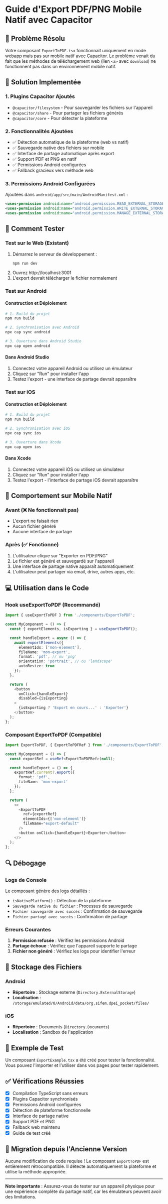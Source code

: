 # Guide d'Export PDF/PNG Mobile Natif avec Capacitor

## 🎯 Problème Résolu

Votre composant `ExportToPDF.tsx` fonctionnait uniquement en mode webapp mais pas sur mobile natif avec Capacitor. Le problème venait du fait que les méthodes de téléchargement web (lien `<a>` avec `download`) ne fonctionnent pas dans un environnement mobile natif.

## 🔧 Solution Implementée

### 1. Plugins Capacitor Ajoutés
- `@capacitor/filesystem` - Pour sauvegarder les fichiers sur l'appareil
- `@capacitor/share` - Pour partager les fichiers générés
- `@capacitor/core` - Pour détecter la plateforme

### 2. Fonctionnalités Ajoutées
- ✅ Détection automatique de la plateforme (web vs natif)
- ✅ Sauvegarde native des fichiers sur mobile
- ✅ Interface de partage automatique après export
- ✅ Support PDF et PNG en natif
- ✅ Permissions Android configurées
- ✅ Fallback gracieux vers méthode web

### 3. Permissions Android Configurées
Ajoutées dans `android/app/src/main/AndroidManifest.xml` :
```xml
<uses-permission android:name="android.permission.READ_EXTERNAL_STORAGE" />
<uses-permission android:name="android.permission.WRITE_EXTERNAL_STORAGE" />
<uses-permission android:name="android.permission.MANAGE_EXTERNAL_STORAGE" />
```

## 🚀 Comment Tester

### Test sur le Web (Existant)
1. Démarrez le serveur de développement :
   ```bash
   npm run dev
   ```
2. Ouvrez http://localhost:3001
3. L'export devrait télécharger le fichier normalement

### Test sur Android

#### Construction et Déploiement
```bash
# 1. Build du projet
npm run build

# 2. Synchronisation avec Android
npx cap sync android

# 3. Ouverture dans Android Studio
npx cap open android
```

#### Dans Android Studio
1. Connectez votre appareil Android ou utilisez un émulateur
2. Cliquez sur "Run" pour installer l'app
3. Testez l'export - une interface de partage devrait apparaître

### Test sur iOS

#### Construction et Déploiement
```bash
# 1. Build du projet
npm run build

# 2. Synchronisation avec iOS
npx cap sync ios

# 3. Ouverture dans Xcode
npx cap open ios
```

#### Dans Xcode
1. Connectez votre appareil iOS ou utilisez un simulateur
2. Cliquez sur "Run" pour installer l'app
3. Testez l'export - l'interface de partage iOS devrait apparaître

## 📱 Comportement sur Mobile Natif

### Avant (❌ Ne fonctionnait pas)
- L'export ne faisait rien
- Aucun fichier généré
- Aucune interface de partage

### Après (✅ Fonctionne)
1. L'utilisateur clique sur "Exporter en PDF/PNG"
2. Le fichier est généré et sauvegardé sur l'appareil
3. Une interface de partage native apparaît automatiquement
4. L'utilisateur peut partager via email, drive, autres apps, etc.

## 💻 Utilisation dans le Code

### Hook useExportToPDF (Recommandé)
```typescript
import { useExportToPDF } from './components/ExportToPDF';

const MyComponent = () => {
  const { exportElements, isExporting } = useExportToPDF();

  const handleExport = async () => {
    await exportElements({
      elementIds: ['mon-element'],
      fileName: 'mon-export',
      format: 'pdf', // ou 'png'
      orientation: 'portrait', // ou 'landscape'
      autoResize: true
    });
  };

  return (
    <button 
      onClick={handleExport} 
      disabled={isExporting}
    >
      {isExporting ? 'Export en cours...' : 'Exporter'}
    </button>
  );
};
```

### Composant ExportToPDF (Compatible)
```typescript
import ExportToPDF, { ExportToPDFRef } from './components/ExportToPDF';

const MyComponent = () => {
  const exportRef = useRef<ExportToPDFRef>(null);

  const handleExport = () => {
    exportRef.current?.export({
      format: 'pdf',
      fileName: 'mon-export'
    });
  };

  return (
    <>
      <ExportToPDF
        ref={exportRef}
        elementIds={['mon-element']}
        fileName="export-default"
      />
      <button onClick={handleExport}>Exporter</button>
    </>
  );
};
```

## 🔍 Débogage

### Logs de Console
Le composant génère des logs détaillés :
- `isNativePlatform()` : Détection de la plateforme
- `Sauvegarde native du fichier` : Processus de sauvegarde
- `Fichier sauvegardé avec succès` : Confirmation de sauvegarde
- `Fichier partagé avec succès` : Confirmation de partage

### Erreurs Courantes
1. **Permission refusée** : Vérifiez les permissions Android
2. **Partage échoue** : Vérifiez que l'appareil supporte le partage
3. **Fichier non généré** : Vérifiez les logs pour identifier l'erreur

## 📁 Stockage des Fichiers

### Android
- **Répertoire** : Stockage externe (`Directory.ExternalStorage`)
- **Localisation** : `/storage/emulated/0/Android/data/org.sifem.dpei_pocket/files/`

### iOS
- **Répertoire** : Documents (`Directory.Documents`)
- **Localisation** : Sandbox de l'application

## 🎨 Exemple de Test

Un composant `ExportExample.tsx` a été créé pour tester la fonctionnalité. Vous pouvez l'importer et l'utiliser dans vos pages pour tester rapidement.

## ✅ Vérifications Réussies

- [x] Compilation TypeScript sans erreurs
- [x] Plugins Capacitor synchronisés
- [x] Permissions Android configurées
- [x] Détection de plateforme fonctionnelle
- [x] Interface de partage native
- [x] Support PDF et PNG
- [x] Fallback web maintenu
- [x] Guide de test créé

## 🔄 Migration depuis l'Ancienne Version

Aucune modification de code requise ! Le composant `ExportToPDF` est entièrement rétrocompatible. Il détecte automatiquement la plateforme et utilise la méthode appropriée.

---

**Note importante** : Assurez-vous de tester sur un appareil physique pour une expérience complète du partage natif, car les émulateurs peuvent avoir des limitations. 